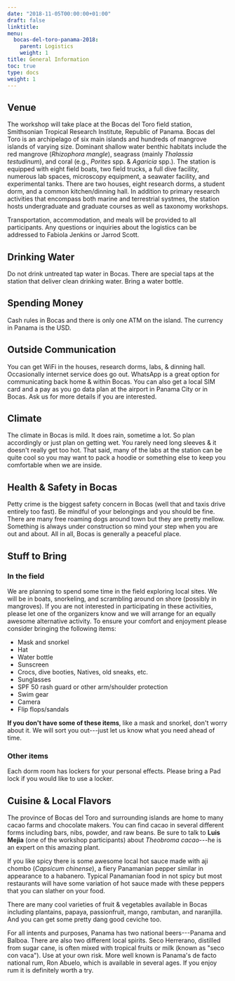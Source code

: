 ```yaml
---
date: "2018-11-05T00:00:00+01:00"
draft: false
linktitle:
menu:
  bocas-del-toro-panama-2018:
    parent: Logistics
    weight: 1
title: General Information
toc: true
type: docs
weight: 1
---
```


## Venue

The workshop will take place at the Bocas del Toro field station, Smithsonian Tropical Research Institute, Republic of Panama. Bocas del Toro is an archipelago of six main islands and hundreds of mangrove islands of varying size. Dominant shallow water benthic habitats include the red mangrove (*Rhizophora mangle*), seagrass (mainly *Thalassia testudinum*), and coral (e.g., *Porites* spp. &  *Agaricia* spp.). The station is equipped with eight field boats, two field trucks, a full dive facility, numerous lab spaces, microscopy equipment, a seawater facility, and experimental tanks. There are two houses, eight research dorms, a student dorm, and a common kitchen/dinning hall. In addition to primary research activities that encompass both marine and terrestrial systmes, the station hosts  undergraduate and graduate courses as well as taxonomy workshops.

Transportation, accommodation, and meals will be provided to all participants. Any questions or inquiries about the logistics can be addressed to Fabiola Jenkins or Jarrod Scott.

## Drinking Water

<span class="callout">Do not drink</span> untreated tap water in Bocas. There are special taps at the station that deliver clean drinking water. <span class="callout">Bring a water bottle</span>.

## Spending Money

<span class="callout">Cash</span>  rules in Bocas and there is only one ATM on the island. The currency in Panama is the USD.

## Outside Communication

You can get <span class="callout">WiFi</span> in the houses, research dorms, labs, & dinning hall. Occasionally internet service does go out. WhatsApp is a great option for communicating back home & within Bocas. You can also get a local SIM card and a pay as you go data plan at the airport in Panama City or in Bocas. Ask us for more details if you are interested.

## Climate

The climate in Bocas is mild. It does <span class="callout">rain</span>, sometime a lot. So plan accordingly or just plan on getting wet. You rarely need long sleeves & it doesn't really get too hot. That said,  many of the labs at the station can be quite cool so you may want to pack a hoodie or something else to keep you comfortable when we are inside.

## Health & Safety in Bocas

Petty crime is the biggest safety concern in Bocas (well that and taxis drive entirely too fast). Be mindful of your belongings and you should be fine. There are many free roaming dogs around town but they are pretty mellow. Something is always under construction so mind your step when you are out and about. All in all, Bocas is generally a peaceful place.

## Stuff to Bring

### In the field

We are planning to spend some time in the field exploring local sites. We will be in <span class="callout">boats</span>, <span class="callout">snorkeling</span>, and <span class="callout">scrambling</span> around on shore (possibly in mangroves). If you are not interested in participating in these activities, please let one of the organizers know and we will arrange for an equally awesome alternative activity. To ensure your comfort and enjoyment please consider bringing the following items:

* Mask and snorkel
* Hat
* Water bottle
* Sunscreen
* Crocs, dive booties, Natives, old sneaks, etc.
* Sunglasses
* SPF 50 rash guard or other arm/shoulder protection
* Swim gear
* Camera
* Flip flops/sandals

**If you don't have some of these items**, like a mask and snorkel, don't worry about it. We will sort you out---just let us know what you need ahead of time.

### Other items

Each dorm room has lockers for your personal effects. Please bring a <span class="callout">Pad lock</span> if you would like to use a locker.

## Cuisine & Local Flavors

The province of Bocas del Toro and  surrounding islands are  home to many <span class="callout">cacao</span> farms and chocolate makers. You can find cacao in several different forms including bars, nibs, powder, and raw beans. Be sure to talk to **Luis	Mejia** (one of the workshop participants) about *Theobroma cacao*---he is an expert on this amazing plant.

If you like spicy there is some awesome local hot sauce made with <span class="callout">aji chombo</span> (*Capsicum chinense*), a fiery Panamanian pepper similar in appearance to a habanero. Typical Panamanian food in not spicy but most restaurants will have some variation of hot sauce made with these peppers that you can slather on your food.

There are many cool varieties of <span class="callout">fruit & vegetables</span> available in Bocas including plantains, papaya, passionfruit, mango, rambutan, and naranjilla. And you can get some pretty dang good <span class="callout">ceviche</span> too.

For all intents and purposes, Panama has two national <span class="callout">beers</span>---Panama and Balboa. There are also two different local spirits. Seco Herrerano, distilled from sugar cane, is often mixed with tropical fruits or milk (known as "seco con vaca"). Use at your own risk. More well known is Panama's de facto national rum, Ron Abuelo, which is available in several ages. If you enjoy rum it is definitely worth a try.
